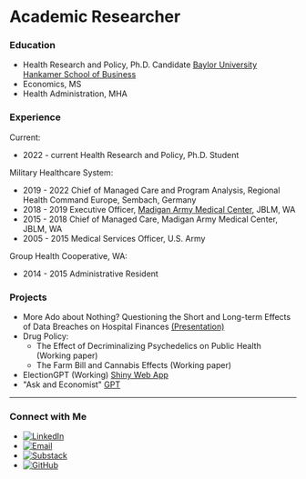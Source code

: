 # Academic Researcher

### Education
- Health Research and Policy, Ph.D. Candidate [Baylor University Hankamer School of Business](https://hankamer.baylor.edu/economics)
- Economics, MS
- Health Administration, MHA

### Experience
Current:
- 2022 - current Health Research and Policy, Ph.D. Student

Military Healthcare System:
- 2019 - 2022 Chief of Managed Care and Program Analysis, Regional Health Command Europe, Sembach, Germany
- 2018 - 2019 Executive Officer, [Madigan Army Medical Center](https://health.mil/Military-Health-Topics/DHA-GME/Institutions/Madigan), JBLM, WA
- 2015 - 2018 Chief of Managed Care, Madigan Army Medical Center, JBLM, WA
- 2005 - 2015 Medical Services Officer, U.S. Army

Group Health Cooperative, WA:
- 2014 - 2015 Administrative Resident

### Projects
- More Ado about Nothing? Questioning the Short and Long-term Effects of Data Breaches on Hospital Finances [(Presentation)](presentations/More_Ado_about_Nothing__Hospital_Data_Breach_Effects___Wages___Beamer.pdf)
- Drug Policy:
  - The Effect of Decriminalizing Psychedelics on Public Health (Working paper)
  - The Farm Bill and Cannabis Effects (Working paper)
- ElectionGPT (Working) [Shiny Web App](https://black-jl.shinyapps.io/ElectionGPT_2024/)
- "Ask and Economist" [GPT](https://chatgpt.com/g/g-GJeexE26G-ask-an-economist) 

---

### Connect with Me

- [![LinkedIn](https://img.shields.io/badge/LinkedIn-Connect-blue?logo=linkedin)](https://www.linkedin.com/in/jared-black-a1420a32/)
- [![Email](https://img.shields.io/badge/Email-Contact-red?logo=gmail)](mailto:jared.black@baylor.edu)
- [![Substack](https://img.shields.io/badge/Substack-Follow-orange?logo=substack)](https://substack.com/@jlblack)
- [![GitHub](https://img.shields.io/badge/GitHub-View-grey?logo=github)](https://github.com/Black-JL)
